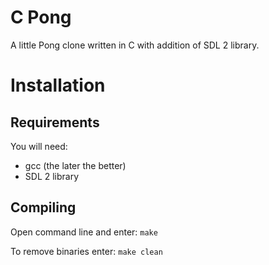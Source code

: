 # C Pong
A little Pong clone written in C with addition of SDL 2 library.

# Installation

## Requirements

You will need:
- gcc (the later the better)
- SDL 2 library

## Compiling

Open command line and enter:
```make```

To remove binaries enter:
```make clean```
